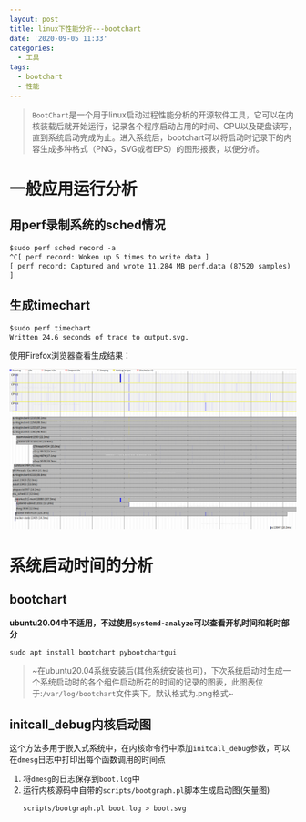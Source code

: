 ```yaml
---
layout: post
title: linux下性能分析---bootchart
date: '2020-09-05 11:33'
categories:
  - 工具
tags:
  - bootchart
  - 性能
---
```


> `BootChart`是一个用于linux启动过程性能分析的开源软件工具，它可以在内核装载后就开始运行，记录各个程序启动占用的时间、CPU以及硬盘读写，直到系统启动完成为止。进入系统后，bootchart可以将启动时记录下的内容生成多种格式（PNG，SVG或者EPS）的图形报表，以便分析。

<!--more-->

# 一般应用运行分析

## 用perf录制系统的sched情况

``` shell
$sudo perf sched record -a
^C[ perf record: Woken up 5 times to write data ]
[ perf record: Captured and wrote 11.284 MB perf.data (87520 samples) ]
```

## 生成timechart

``` shell
$sudo perf timechart
Written 24.6 seconds of trace to output.svg.
```

使用Firefox浏览器查看生成结果：

![bootchart_sample](/images/2020/09/bootchart_sample.png)

# 系统启动时间的分析

## bootchart

**ubuntu20.04中不适用，不过使用`systemd-analyze`可以查看开机时间和耗时部分**

``` shell
sudo apt install bootchart pybootchartgui
```
>~在ubuntu20.04系统安装后(其他系统安装也可)，下次系统启动时生成一个系统启动时的各个组件启动所花的时间的记录的图表，此图表位于:`/var/log/bootchart`文件夹下。默认格式为.png格式~

## initcall_debug内核启动图

这个方法多用于嵌入式系统中，在内核命令行中添加`initcall_debug`参数，可以在`dmesg`日志中打印出每个函数调用的时间点

1. 将`dmesg`的日志保存到`boot.log`中
2. 运行内核源码中自带的`scripts/bootgraph.pl`脚本生成启动图(矢量图)
   ```
   scripts/bootgraph.pl boot.log > boot.svg
   ```

